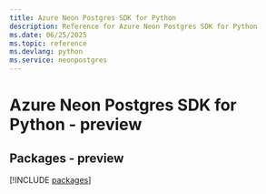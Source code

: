 ```yaml
---
title: Azure Neon Postgres SDK for Python
description: Reference for Azure Neon Postgres SDK for Python
ms.date: 06/25/2025
ms.topic: reference
ms.devlang: python
ms.service: neonpostgres
---
```

# Azure Neon Postgres SDK for Python - preview
## Packages - preview
[!INCLUDE [packages](neon-postgres-index.md)]